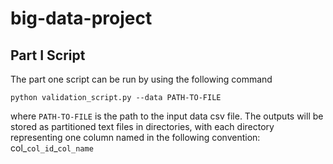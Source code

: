 # big-data-project

## Part I Script
The part one script can be run by using the following command
```
python validation_script.py --data PATH-TO-FILE
```
where ```PATH-TO-FILE``` is the path to the input data csv file.
The outputs will be stored as partitioned text files in directories, with each directory representing one column named in the following convention:
col_```col_id```_```col_name```
